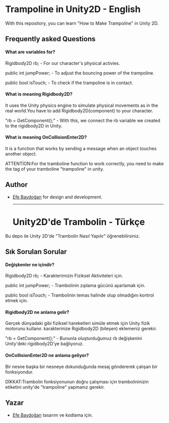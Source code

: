 
# Trampoline in Unity2D - English

With this repository, you can learn "How to Make Trampoline" in Unity 2D.


## Frequently asked Questions

#### What are variables for?

Rigidbody2D rb; - For our character's physical activies.

public int jumpPower; - To adjust the bouncing power of the trampoline.

public bool isTouch; - To check if the trampoline is in contact.

#### What is meaning Rigidbody2D?

It uses the Unity physics engine to simulate physical movements as in the real world.You have to add Rigidbody2D(component) to your character.

"rb = GetComponent<Rigidbody2D>();" - With this, we connect the rb variable we created to the rigidbody2D in Unity.

#### What is meaning OnCollisionEnter2D?

It is a function that works by sending a message when an object touches another object.


ATTENTİON:For the tramboline function to work correctly, you need to make the tag of your tramboline "trampoline" in unity.
## Author

- [Efe Baydoğan](https://www.instagram.com/efebaydogan_) for design and development.

  ----------------------------------------------------------------------------------------------------

  # Unity2D'de Trambolin - Türkçe

Bu depo ile Unity 2D'de "Trambolin Nasıl Yapılır" öğrenebilirsiniz.


## Sık Sorulan Sorular

#### Değişkenler ne içindir?

Rigidbody2D rb; - Karakterimizin Fiziksel Aktiviteleri için.

public int jumpPower; - Trambolinin zıplama gücünü ayarlamak için.

public bool isTouch; - Trambolinin temas halinde olup olmadığını kontrol etmek için.


#### Rigidbody2D ne anlama gelir?

Gerçek dünyadaki gibi fiziksel hareketleri simüle etmek için Unity fizik motorunu kullanır. karakterinize Rigidbody2D (bileşen) eklemeniz gerekir.

"rb = GetComponent<Rigidbody2D>();" - Bununla oluşturduğumuz rb değişkenini Unity'deki rigidbody2D'ye bağlıyoruz.

#### OnCollisionEnter2D ne anlama geliyor?

Bir nesne başka bir nesneye dokunduğunda mesaj göndererek çalışan bir fonksiyondur.

DİKKAT:Trambolin fonksiyonunun doğru çalışması için trambolininizin etiketini unity'de "trampoline" yapmanız gerekir.
## Yazar

- [Efe Baydoğan](https://www.instagram.com/efebaydogan_) tasarım ve kodlama için.
